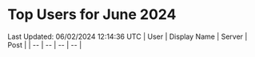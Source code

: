 # Top Users for June 2024
Last Updated: 06/02/2024 12:14:36 UTC
| User | Display Name | Server | Post |
| -- | -- | -- | -- |
